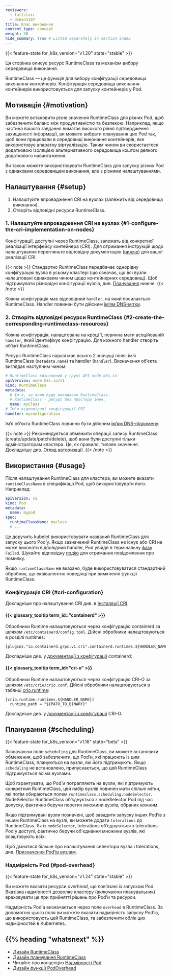 ```yaml
---
reviewers:
  - tallclair
  - dchen1107
title: Клас виконання
content_type: concept
weight: 30
hide_summary: true # Listed separately in section index
---
```


<!-- overview -->

{{< feature-state for_k8s_version="v1.20" state="stable" >}}

Ця сторінка описує ресурс RuntimeClass та механізм вибору середовища виконання.

RuntimeClass — це функція для вибору конфігурації середовища виконання контейнерів. Конфігурація середовища виконання контейнерів використовується для запуску контейнерів у Pod.

<!-- body -->

## Мотивація {#motivation}

Ви можете встановити різне значення RuntimeClass для різних Pod, щоб забезпечити баланс між продуктивністю та безпекою. Наприклад, якщо частина вашого завдання вимагає високого рівня підтвердження захищеності інформації, ви можете вибрати планування цих Pod так, щоб вони працювали в середовищі виконання контейнерів, яке використовує апаратну віртуалізацію. Таким чином ви скористаєтеся додатковою ізоляцією альтернативного середовища коштом деякого додаткового навантаження.

Ви також можете використовувати RuntimeClass для запуску різних Pod з однаковим середовищем виконання, але з різними налаштуваннями.

## Налаштування {#setup}

1. Налаштуйте впровадження CRI на вузлах (залежить від середовища виконання).
2. Створіть відповідні ресурси RuntimeClass.

### 1. Налаштуйте впровадження CRI на вузлах {#1-configure-the-cri-implementation-on-nodes}

Конфігурації, доступні через RuntimeClass, залежать від конкретної реалізації інтерфейсу контейнера (CRI). Для отримання інструкцій щодо налаштування перегляньте відповідну документацію ([нижче](#cri-configuration)) для вашої реалізації CRI.

{{< note >}}
Стандартно RuntimeClass передбачає однорідну конфігурацію вузла в усьому кластері (що означає, що всі вузли налаштовані однаковим чином щодо контейнерних середовищ). Щоб підтримувати різнорідні конфігурації вузлів, див. [Планування](#scheduling) нижче.
{{< /note >}}

Кожна конфігурація має відповідний `handler`, на який посилається RuntimeClass. Handler повинен бути дійсним [імʼям DNS-мітки](/docs/concepts/overview/working-with-objects/names/#dns-label-names).

### 2. Створіть відповідні ресурси RuntimeClass {#2-create-the-corresponding-runtimeclass-resources}

Кожна конфігурація, налаштована на кроці 1, повинна мати асоційованій `handler`, який ідентифікує конфігурацію. Для кожного handler створіть обʼєкт RuntimeClass.

Ресурс RuntimeClass наразі має всього 2 значущі поля: імʼя RuntimeClass (`metadata.name`) та handler (`handler`). Визначення обʼєкта виглядає наступним чином:

```yaml
# RuntimeClass визначений у групі API node.k8s.io
apiVersion: node.k8s.io/v1
kind: RuntimeClass
metadata:
  # Ім'я, за яким буде викликано RuntimeClass.
  # RuntimeClass - ресурс без простору імен.
  name: myclass 
# Ім'я відповідної конфігурації CRI
handler: myconfiguration 
```

Імʼя обʼєкта RuntimeClass повинно бути дійсним [імʼям DNS-піддомену](/docs/concepts/overview/working-with-objects/names#dns-subdomain-names).

{{< note >}}
Рекомендується обмежити операції запису RuntimeClass (create/update/patch/delete), щоб вони були доступні тільки адміністраторам кластера. Це, як правило, типове значення. Докладніше див. [Огляд авторизації](/docs/reference/access-authn-authz/authorization/).
{{< /note >}}

## Використання {#usage}

Після налаштування RuntimeClass для кластера, ви можете вказати `runtimeClassName` в специфікації Pod, щоб використовувати його. Наприклад:

```yaml
apiVersion: v1
kind: Pod
metadata:
  name: mypod
spec:
  runtimeClassName: myclass
  # ...
```

Це доручить kubelet використовувати названий RuntimeClass для запуску цього Podʼу. Якщо зазначений RuntimeClass не існує або CRI не може виконати відповідний handler, Pod увійде в термінальну [фазу](/docs/concepts/workloads/pods/pod-lifecycle/#pod-phase) `Failed`. Шукайте відповідну [подію](/docs/tasks/debug/debug-application/debug-running-pod/) для отримання повідомлення про помилку.

Якщо `runtimeClassName` не вказано, буде використовуватися стандартний обробник, що еквівалентно поведінці при вимкненні функції RuntimeClass.

### Конфігурація CRI {#cri-configuration}

Докладніше про налаштування CRI див. в [Інсталяції CRI](/docs/setup/production-environment/container-runtimes/).

#### {{< glossary_tooltip term_id="containerd" >}}

Обробники Runtime налаштовуються через конфігурацію containerd за шляхом
`/etc/containerd/config.toml`. Дійсні обробники налаштовуються в розділі runtimes:

```
[plugins."io.containerd.grpc.v1.cri".containerd.runtimes.${HANDLER_NAME}]
```

Докладніше див. у [документації з конфігурації](https://github.com/containerd/containerd/blob/main/docs/cri/config.md) containerd:

#### {{< glossary_tooltip term_id="cri-o" >}}

Обробники Runtime налаштовуються через конфігурацію CRI-O за шляхом `/etc/crio/crio.conf`. Дійсні обробники налаштовуються в таблиці [crio.runtime](https://github.com/cri-o/cri-o/blob/master/docs/crio.conf.5.md#crioruntime-table):

```
[crio.runtime.runtimes.${HANDLER_NAME}]
  runtime_path = "${PATH_TO_BINARY}"
```

Докладніше див. у [документації з конфігурації](https://github.com/cri-o/cri-o/blob/master/docs/crio.conf.5.md) CRI-O.

## Планування {#scheduling}

{{< feature-state for_k8s_version="v1.16" state="beta" >}}

Зазначаючи поле `scheduling` для RuntimeClass, ви можете встановити обмеження, щоб
забезпечити, що Podʼи, які працюють із цим RuntimeClass, плануються на вузли, які його підтримують. Якщо `scheduling` не встановлено, припускається, що цей RuntimeClass підтримується всіма вузлами.

Щоб гарантувати, що Podʼи потрапляють на вузли, які підтримують конкретний RuntimeClass, цей набір вузлів повинен мати спільні мітки, які потім обираються полем `runtimeclass.scheduling.nodeSelector`. NodeSelector RuntimeClass обʼєднується з nodeSelector Pod під час допуску, фактично беручи перетин множини вузлів, обраних кожним.

Якщо підтримувані вузли позначені, щоб завадити запуску інших Podʼів з іншим RuntimeClass на вузлі, ви можете додати `tolerations` до RuntimeClass. Як із `nodeSelector`, tolerations обʼєднуються з tolerations Pod у доступі, фактично беручи об'єднання множини вузлів, які влаштовують всіх.

Щоб дізнатися більше про налаштування селектора вузла і tolerations, див. [Призначення Podʼів вузлам](/docs/concepts/scheduling-eviction/assign-pod-node/).

### Надмірність Pod {#pod-overhead}

{{< feature-state for_k8s_version="v1.24" state="stable" >}}

Ви можете вказати ресурси _overhead_, що повʼязані із запуском Pod. Вказівка надмірності дозволяє кластеру (включаючи планувальник) враховувати це при прийнятті рішень про Podʼи та ресурси.

Надмірність Podʼа визначається через поле `overhead` в RuntimeClass. За допомогою цього поля ви можете вказати надмірність запуску Podʼів, що використовують цей RuntimeClass, та забезпечити облік цих надмірностей в Kubernetes.

## {{% heading "whatsnext" %}}

- [Дизайн RuntimeClass](https://github.com/kubernetes/enhancements/blob/master/keps/sig-node/585-runtime-class/README.md)
- [Дизайн планування RuntimeClass](https://github.com/kubernetes/enhancements/blob/master/keps/sig-node/585-runtime-class/README.md#runtimeclass-scheduling)
- Читайте про концепцію [Надмірності Pod](/docs/concepts/scheduling-eviction/pod-overhead/)
- [Дизайн функції PodOverhead](https://github.com/kubernetes/enhancements/tree/master/keps/sig-node/688-pod-overhead)
